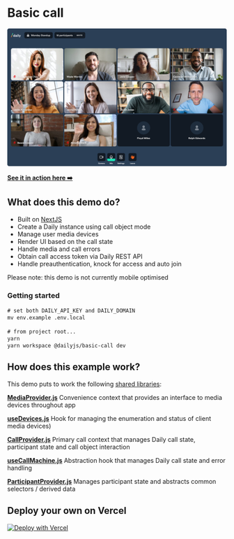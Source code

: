 # Basic call

![Basic Call](./image.png)

**[See it in action here ➡️](https://dailyjs-basic-call.vercel.app)**

## What does this demo do?

- Built on [NextJS](https://nextjs.org/)
- Create a Daily instance using call object mode
- Manage user media devices
- Render UI based on the call state
- Handle media and call errors
- Obtain call access token via Daily REST API
- Handle preauthentication, knock for access and auto join

Please note: this demo is not currently mobile optimised

### Getting started

```
# set both DAILY_API_KEY and DAILY_DOMAIN
mv env.example .env.local

# from project root...
yarn
yarn workspace @dailyjs/basic-call dev
```

## How does this example work?

This demo puts to work the following [shared libraries](../shared):

**[MediaProvider.js](../shared/contexts/MediaProvider.js)**
Convenience context that provides an interface to media devices throughout app

**[useDevices.js](../shared/hooks/useDevices.js)**
Hook for managing the enumeration and status of client media devices)

**[CallProvider.js](../shared/contexts/CallProvider.js)**
Primary call context that manages Daily call state, participant state and call object interaction

**[useCallMachine.js](../shared/hooks/useCallMachine.js)**
Abstraction hook that manages Daily call state and error handling

**[ParticipantProvider.js](../shared/contexts/ParticipantProvider.js)**
Manages participant state and abstracts common selectors / derived data

## Deploy your own on Vercel

[![Deploy with Vercel](https://vercel.com/button)](https://vercel.com/new/git/external?repository-url=https%3A%2F%2Fgithub.com%2Fvercel%2Fnext.js%2Ftree%2Fcanary%2Fexamples%2Fhello-world&env=DAILY_DOMAIN,DAILY_API_KEY&envDescription=Your%20Daily%20domain%20and%20API%20key%20can%20be%20found%20on%20your%20account%20dashboard&envLink=https%3A%2F%2Fdashboard.daily.co&project-name=daily-examples&repo-name=daily-examples)

